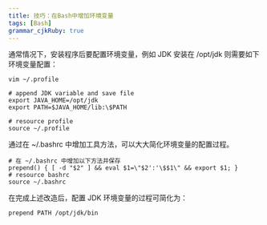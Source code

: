 ```yaml
---
title: 技巧：在Bash中增加环境变量
tags: [Bash]
grammar_cjkRuby: true
---
```


通常情况下，安装程序后要配置环境变量，例如 JDK 安装在 /opt/jdk 则需要如下环境变量配置：

```
vim ~/.profile

# append JDK variable and save file
export JAVA_HOME=/opt/jdk
export PATH=$JAVA_HOME/lib:\$PATH

# resource profile
source ~/.profile
```

通过在 ~/.bashrc 中增加工具方法，可以大大简化环境变量的配置过程。

```
# 在 ~/.bashrc 中增加以下方法并保存
prepend() { [ -d "$2" ] && eval $1=\"$2':'\$$1\" && export $1; }
# resource bashrc
source ~/.bashrc
```

在完成上述改造后，配置 JDK 环境变量的过程可简化为：

```
prepend PATH /opt/jdk/bin
```
